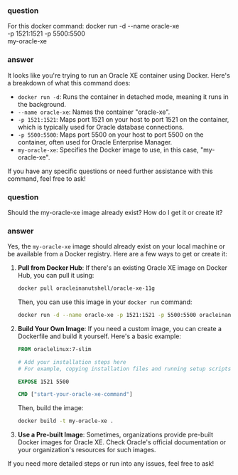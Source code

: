 ### question

For this docker command: docker run -d --name oracle-xe \
 -p 1521:1521 -p 5500:5500 \
 my-oracle-xe

### answer

It looks like you're trying to run an Oracle XE container using Docker. Here's a breakdown of what this command does:

- `docker run -d`: Runs the container in detached mode, meaning it runs in the background.
- `--name oracle-xe`: Names the container "oracle-xe".
- `-p 1521:1521`: Maps port 1521 on your host to port 1521 on the container, which is typically used for Oracle database connections.
- `-p 5500:5500`: Maps port 5500 on your host to port 5500 on the container, often used for Oracle Enterprise Manager.
- `my-oracle-xe`: Specifies the Docker image to use, in this case, "my-oracle-xe".

If you have any specific questions or need further assistance with this command, feel free to ask!

### question

Should the my-oracle-xe image already exist? How do I get it or create it?

### answer

Yes, the `my-oracle-xe` image should already exist on your local machine or be available from a Docker registry. Here are a few ways to get or create it:

1. **Pull from Docker Hub**:
   If there's an existing Oracle XE image on Docker Hub, you can pull it using:

   ```sh
   docker pull oracleinanutshell/oracle-xe-11g
   ```

   Then, you can use this image in your `docker run` command:

   ```sh
   docker run -d --name oracle-xe -p 1521:1521 -p 5500:5500 oracleinanutshell/oracle-xe-11g
   ```

2. **Build Your Own Image**:
   If you need a custom image, you can create a Dockerfile and build it yourself. Here's a basic example:

   ```dockerfile
   FROM oraclelinux:7-slim

   # Add your installation steps here
   # For example, copying installation files and running setup scripts

   EXPOSE 1521 5500

   CMD ["start-your-oracle-xe-command"]
   ```

   Then, build the image:

   ```sh
   docker build -t my-oracle-xe .
   ```

3. **Use a Pre-built Image**:
   Sometimes, organizations provide pre-built Docker images for Oracle XE. Check Oracle's official documentation or your organization's resources for such images.

If you need more detailed steps or run into any issues, feel free to ask!
